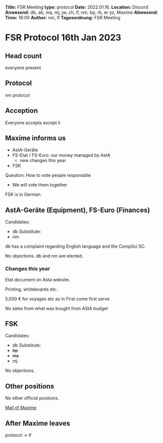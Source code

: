 **Title:** FSR Meeting
**type:** protocol
**Date:** 2022.01.16.
**Location:** Discord
**Anwesend:** db, ab, ma, mj, jw, ch, lf, nm, bp, rk, er yz, Maxime
**Abwesend:**
**Time:** 18:00
**Author:** nm, lf
**Tagesordnung:** FSR Meeting

# FSR Protocol 16th Jan 2023

## Head count

everyone present

## Protocol

nm protocol

## Acception

Everyone accepts except li

## Maxime informs us

- AstA-Geräte
- FS-Etat / FS-Euro: our money managed by AstA
  - new changes this year
- FSK

Question: How to vote people responsible
- We will vote them together

FSK is in German.

## AstA-Geräte (Equipment), FS-Euro (Finances)

Candidates:
- db
Substitute:
- nm

db has a complaint regarding English language and the CompSci SC.

No objections. db and nm are elected.

### Changes this year

Etat document on Asta website.

Printing, whiteboards etc.

5,000 € for voyages etc as in First come first serve

No sales from what was bought from AStA budget

## FSK

Candidates:
- db
Substitute:
- ~~bp~~
- ~~ma~~
- mj

No objections.

## Other positions

No other official positions.

[Mail of Maxime](fachschaften@asta.uni-saarland.de)


## After Maxime leaves

protocol -> lf